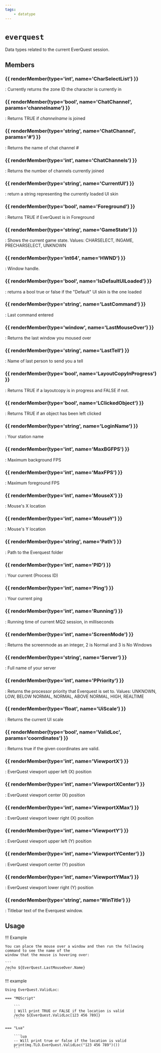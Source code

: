 ```yaml
---
tags:
    - datatype
---
```

# `everquest`

Data types related to the current EverQuest session.

## Members

### {{ renderMember(type='int', name='CharSelectList') }}

:   Currently returns the zone ID the character is currently in

### {{ renderMember(type='bool', name='ChatChannel', params='channelname') }}

:   Returns TRUE if _channelname_ is joined

### {{ renderMember(type='string', name='ChatChannel', params='#') }}

:   Returns the name of chat channel _#_

### {{ renderMember(type='int', name='ChatChannels') }}

:   Returns the number of channels currently joined

### {{ renderMember(type='string', name='CurrentUI') }}

:   return a string representing the currently loaded UI skin

### {{ renderMember(type='bool', name='Foreground') }}

:   Returns TRUE if EverQuest is in Foreground

### {{ renderMember(type='string', name='GameState') }}

:   Shows the current game state. Values: CHARSELECT, INGAME, PRECHARSELECT, UNKNOWN

### {{ renderMember(type='int64', name='HWND') }}

:   Window handle.

### {{ renderMember(type='bool', name='IsDefaultUILoaded') }}

:   returns a bool true or false if the "Default" UI skin is the one loaded

### {{ renderMember(type='string', name='LastCommand') }}

:   Last command entered

### {{ renderMember(type='window', name='LastMouseOver') }}

:   Returns the last window you moused over

### {{ renderMember(type='string', name='LastTell') }}

:   Name of last person to send you a tell

### {{ renderMember(type='bool', name='LayoutCopyInProgress') }}

:   Returns TRUE if a layoutcopy is in progress and FALSE if not.

### {{ renderMember(type='bool', name='LClickedObject') }}

:   Returns TRUE if an object has been left clicked

### {{ renderMember(type='string', name='LoginName') }}

:   Your station name

### {{ renderMember(type='int', name='MaxBGFPS') }}

:   Maximum background FPS

### {{ renderMember(type='int', name='MaxFPS') }}

:   Maximum foreground FPS

### {{ renderMember(type='int', name='MouseX') }}

:   Mouse's X location

### {{ renderMember(type='int', name='MouseY') }}

:   Mouse's Y location

### {{ renderMember(type='string', name='Path') }}

:   Path to the Everquest folder

### {{ renderMember(type='int', name='PID') }}

:   Your current (Process ID)

### {{ renderMember(type='int', name='Ping') }}

:   Your current ping

### {{ renderMember(type='int', name='Running') }}

:   Running time of current MQ2 session, in milliseconds

### {{ renderMember(type='int', name='ScreenMode') }}

:   Returns the screenmode as an integer, 2 is Normal and 3 is No Windows

### {{ renderMember(type='string', name='Server') }}

:   Full name of your server

### {{ renderMember(type='int', name='PPriority') }}

:   Returns the processor priority that Everquest is set to. Values: UNKNOWN, LOW, BELOW NORMAL, NORMAL, ABOVE NORMAL, HIGH, REALTIME

### {{ renderMember(type='float', name='UiScale') }}

:   Returns the current UI scale

### {{ renderMember(type='bool', name='ValidLoc', params='coorrdinates') }}

:   Returns true if the given coordinates are valid.

### {{ renderMember(type='int', name='ViewportX') }}

:   EverQuest viewport upper left (X) position

### {{ renderMember(type='int', name='ViewportXCenter') }}

:   EverQuest viewport center (X) position

### {{ renderMember(type='int', name='ViewportXMax') }}

:   EverQuest viewport lower right (X) position

### {{ renderMember(type='int', name='ViewportY') }}

:   EverQuest viewport upper left (Y) position

### {{ renderMember(type='int', name='ViewportYCenter') }}

:   EverQuest viewport center (Y) position

### {{ renderMember(type='int', name='ViewportYMax') }}

:   EverQuest viewport lower right (Y) position

### {{ renderMember(type='string', name='WinTitle') }}

:   Titlebar text of the Everquest window.


## Usage

!!! Example

    You can place the mouse over a window and then run the following command to see the name of the
    window that the mouse is hovering over:

    ```
    /echo ${EverQuest.LastMouseOver.Name}
    ```

!!! example

    Using EverQuest.ValidLoc:

    === "MQScript"

        ```
        | Will print TRUE or FALSE if the location is valid
        /echo ${EverQuest.ValidLoc[123 456 789]}
        ```

    === "Lua"

        ```lua
        -- Will print true or false if the location is valid
        print(mq.TLO.EverQuest.ValidLoc("123 456 789")())
        ```

[bool]: datatype-bool.md
[float]: datatype-float.md
[int]: datatype-int.md
[int64]: datatype-int64.md
[string]: datatype-string.md
[window]: datatype-window.md
[worldlocation]: datatype-worldlocation.md
